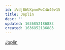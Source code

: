 ```yaml
---
id: iVdj8WUXpnnPwC4W40v15
title: Joplin
desc: ''
updated: 1636852186883
created: 1636852186883
---
```


[Joplin](https://joplinapp.org/)
